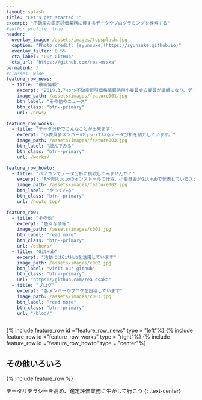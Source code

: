 ```yaml
---
layout: splash
title: "Let's get started!!"
excerpt: "不動産の鑑定評価業務に資するデータやプログラミングを模索する"
#author_profile: true
header:
  overlay_image: /assets/images/topsplash.jpg
  caption: "Photo credit: [syunsuke](https://syunsuke.github.io)"
  overlay_filter: 0.55
  cta_label: "Our GitHub"
  cta_url: "https://github.com/rea-osaka"
permalink: /
#classes: wide
feature_row_news:
  - title: "最新情報"
    excerpt: "2019.3.7<br>不動産取引価格情報活用小委員会の委員が講師になり、データ分析演習「不動産取引価格情報をRStudioで見る」を行いました。"
    image_path: /assets/images/feature001.jpg
    btn_label: "その他のニュース"
    btn_class: "btn--primary"
    url: /news/

feature_row_works:
  - title: "データ分析でこんなことが出来ます"
    excerpt: "小委員会メンバーの行っっているデータ分析を紹介しています。"
    image_path: /assets/images/feature003.jpg
    btn_label: "読んでみる"
    btn_class: "btn--primary"
    url: /works/

feature_row_howto:
  - title: "パソコンでデータ分析に挑戦してみませんか？"
    excerpt: "RやRStudioのインストールの仕方、小委員会がGitHubで発表しているスクリプト等の活用の仕方を紹介します"
    image_path: /assets/images/feature002.jpg
    btn_label: "やってみる"
    btn_class: "btn--primary"
    url: /howto_top/

feature_row:
  - title: "その他"
    excerpt: "色々な情報"
    image_path: /assets/images/c001.jpg
    btn_label: "read more"
    btn_class: "btn--primary"
    url: /others/
  - title: "GitHub"
    excerpt: "活動にはGitHubを活用しています"
    image_path: /assets/images/c002.jpg
    btn_label: "visit our github"
    btn_class: "btn--primary"
    url: "https://github.com/rea-osaka"
  - title: "ブログ"
    excerpt: "各メンバーがブログを投稿しています"
    image_path: /assets/images/c003.jpg
    btn_label: "read more"
    btn_class: "btn--primary"
    url: "/blog/"
---
```




{% include feature_row id ="feature_row_news" type = "left"%}
{% include feature_row id ="feature_row_works" type = "right"%}
{% include feature_row id ="feature_row_howto" type = "center"%}

## その他いろいろ
{% include feature_row %}

データリテラシーを高め、鑑定評価業務に生かして行こう
{: .text-center}
